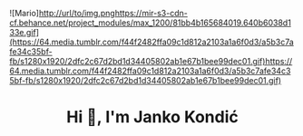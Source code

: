![Mario][http://url/to/img.png](https://mir-s3-cdn-cf.behance.net/project_modules/max_1200/81bb4b165684019.640b6038d133e.gif)https://mir-s3-cdn-cf.behance.net/project_modules/max_1200/81bb4b165684019.640b6038d133e.gif](https://64.media.tumblr.com/f44f2482ffa09c1d812a2103a1a6f0d3/a5b3c7afe34c35bf-fb/s1280x1920/2dfc2c67d2bd1d34405802ab1e67b1bee99dec01.gif)https://64.media.tumblr.com/f44f2482ffa09c1d812a2103a1a6f0d3/a5b3c7afe34c35bf-fb/s1280x1920/2dfc2c67d2bd1d34405802ab1e67b1bee99dec01.gif)
<h1 align="center">Hi 👋, I'm Janko Kondić</h1>





